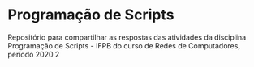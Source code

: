 # Programação de Scripts
Repositório para compartilhar as respostas das atividades da disciplina Programação de Scripts - IFPB do curso de Redes de Computadores, período 2020.2
